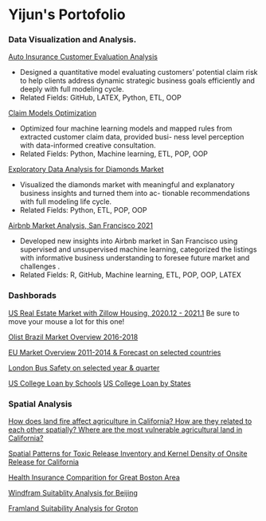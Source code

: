 # Yijun's Portofolio

### Data Visualization and Analysis.

[Auto Insurance Customer Evaluation Analysis](https://github.com/yyang44/entering_auto_insurance)
- Designed a quantitative model evaluating customers’ potential claim risk to help clients address dynamic strategic business goals efficiently and deeply with full modeling cycle.
- Related Fields: GitHub, LATEX, Python, ETL, OOP


[Claim Models Optimization](https://github.com/yyang44/auto_claim_optmize)
- Optimized four machine learning models and mapped rules from extracted customer claim data, provided busi-
ness level perception with data-informed creative consultation.
- Related Fields: Python, Machine learning, ETL, POP, OOP

[Exploratory Data Analysis for Diamonds Market](https://github.com/yyang44/eda_diamonds)
- Visualized the diamonds market with meaningful and explanatory business insights and turned them into ac- tionable recommendations with full modeling life cycle.
- Related Fields: Python, ETL, POP, OOP

[Airbnb Market Analysis, San Francisco 2021](https://github.com/yyang44/airbnb_sf_2021)
- Developed new insights into Airbnb market in San Francisco using supervised and unsupervised machine learning,
categorized the listings with informative business understanding to foresee future market and challenges .
- Related Fields: R, GitHub, Machine learning, ETL, POP, OOP, LATEX

### Dashborads 

[US Real Estate Market with Zillow Housing, 2020.12 - 2021.1](https://public.tableau.com/app/profile/yijun5426/viz/USRealEstateMarketwithZillowHousing/USRealEstateMarket) Be sure to move your mouse a lot for this one!

[Olist Brazil Market Overview 2016-2018](https://public.tableau.com/app/profile/yijun5426/viz/OlistBrazilMarketVis2016-2018/OlistBrazilMarketOverview)

[EU Market Overview 2011-2014 & Forecast on selected countries](https://public.tableau.com/app/profile/yijun5426/viz/EUMarketOverview2011-2014Forecast/EUMarketOverview)

[London Bus Safety on selected year & quarter](https://public.tableau.com/app/profile/yijun5426/viz/LondonBusSafetyVis/CustomizedLodonBusSafety)

[US College Loan by Schools](https://public.tableau.com/app/profile/yijun5426/viz/USCollegeLoanbySchools/School)
[US College Loan by States](https://public.tableau.com/app/profile/yijun5426/viz/USCollegeLoanbyStates/State)

### Spatial Analysis

[How does land fire affect agriculture in California? 
How are they related to each other spatially?
Where are the most vulnerable agricultural land in California? ](https://github.com/yyang44/arcgis_pro/blob/main/fire_and_agricultural_ca.pdf)

[Spatial Patterns for Toxic Release Inventory and Kernel Density of Onsite Release for California](https://github.com/yyang44/arcgis_pro/blob/main/toxic_onsite_ca.pdf)

[Health Insurance Comparition for Great Boston Area](https://github.com/yyang44/arcgis_pro/blob/main/HEALTH_INSURANCE.pdf)

[Windfram Suitablity Analysis for Beijing](https://github.com/yyang44/arcgis_pro/blob/main/windfram_suitability_beijing.pdf)

[Framland Suitability Analysis for Groton](https://github.com/yyang44/arcgis_pro/blob/main/Groton_framland.pdf)
